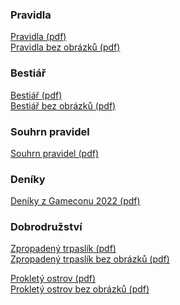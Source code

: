 ### Pra&shy;vid&shy;la

<p>
<a href="/pravidla/Dracak-pravidla.pdf" target="_blank">Pra&shy;vid&shy;la (pdf)</a>
<br>
<a href="/pravidla/Dracak-pravidla-bez-obrazku.pdf" target="_blank">Pra&shy;vid&shy;la bez ob&shy;ráz&shy;ků (pdf)</a>
</p>

### Be&shy;sti&shy;ář

<p>
<a href="/pravidla/Dracak-bestiar.pdf" target="_blank">Be&shy;sti&shy;ář (pdf)</a>
<br>
<a href="/pravidla/Dracak-bestiar-bez-obrazku.pdf" target="_blank">Be&shy;sti&shy;ář bez ob&shy;ráz&shy;ků (pdf)</a>
</p>

### Sou&shy;hrn pra&shy;vi&shy;del

<p>
<a href="/pravidla/Dracak-souhrn-pravidel.pdf" target="_blank">Sou&shy;hrn pra&shy;vi&shy;del (pdf)</a>
</p>

### De&shy;ní&shy;ky

<p><a href="/deniky/Deniky.Gamecon.2022.pdf" target="_blank">De&shy;ní&shy;ky z Ga&shy;me&shy;co&shy;nu 2022 (pdf)</a></p>

### Dob&shy;ro&shy;druž&shy;ství

<p>
<a href="/dobrodruzstvi/ZpropadenyTrpaslik.pdf" target="_blank">Zpro&shy;pa&shy;de&shy;ný tr&shy;pas&shy;lík (pdf)</a>
<br>
<a href="/dobrodruzstvi/ZpropadenyTrpaslik-no-images.pdf" target="_blank">Zpro&shy;pa&shy;de&shy;ný tr&shy;pas&shy;lík bez ob&shy;ráz&shy;ků (pdf)</a>
</p>

<p>
<a href="/dobrodruzstvi/ProkletyOstrov.pdf" target="_blank">Pro&shy;kle&shy;tý os&shy;trov (pdf)</a>
<br>
<a href="/dobrodruzstvi/ProkletyOstrov-no-images.pdf" target="_blank">Pro&shy;kle&shy;tý os&shy;trov bez ob&shy;ráz&shy;ků (pdf)</a>
</p>
